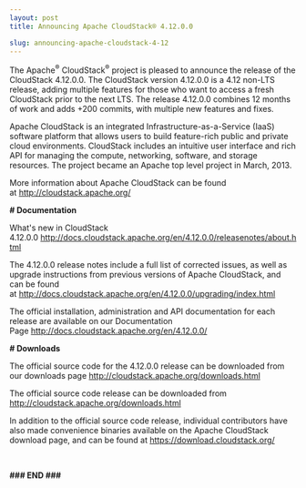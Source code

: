 ```yaml
---
layout: post
title: Announcing Apache CloudStack® 4.12.0.0

slug: announcing-apache-cloudstack-4-12
---
```

<p>The Apache<sup>®</sup> CloudStack<sup>®</sup> project is pleased to announce the release of the CloudStack 4.12.0.0. The CloudStack version 4.12.0.0 is a 4.12 non-LTS release, adding multiple features for those who want to access a fresh CloudStack prior to the next LTS. The release 4.12.0.0 combines 12 months of work and adds +200 commits, with multiple new features and fixes.</p> 
  <p>Apache CloudStack is an integrated Infrastructure-as-a-Service (IaaS) software platform that allows users to build feature-rich public and private cloud environments. CloudStack includes an intuitive user interface and rich API for managing the compute, networking, software, and storage resources. The project became an Apache top level project in March, 2013.</p> 
  <p>More information about Apache CloudStack can be found at&nbsp;<a href="http://cloudstack.apache.org/">http://cloudstack.apache.org/</a><br /><strong></strong></p> 
  <p> </p> 
  <p><strong># Documentation</strong></p> 
  <p>What's new in CloudStack 4.12.0.0&nbsp;<a href="http://docs.cloudstack.apache.org/en/4.12.0.0/releasenotes/about.html">http://docs.cloudstack.apache.org/en/4.12.0.0/releasenotes/about.html</a></p> 
  <p>The 4.12.0.0 release notes include a full list of corrected issues, as well as upgrade instructions from previous versions of Apache CloudStack, and can be found at&nbsp;<a href="http://docs.cloudstack.apache.org/en/4.12.0.0/upgrading/index.html">http://docs.cloudstack.apache.org/en/4.12.0.0/upgrading/index.html</a></p> 
  <p>The official installation, administration and API documentation for each release are available on our Documentation Page&nbsp;<a href="http://docs.cloudstack.apache.org/en/4.12.0.0/">http://docs.cloudstack.apache.org/en/4.12.0.0/</a></p> 
  <p><strong># Downloads</strong></p> 
  <p>The official source code for the 4.12.0.0 release can be downloaded from our downloads page <a href="http://cloudstack.apache.org/downloads.html">http://cloudstack.apache.org/downloads.html</a></p> 
  <p>The official source code release can be downloaded from <a href="http://cloudstack.apache.org/downloads.html">http://cloudstack.apache.org/downloads.html</a></p> 
  <p>In addition to the official source code release, individual contributors have also made convenience binaries available on the Apache CloudStack download page, and can be found at&nbsp;<a href="https://download.cloudstack.org/">https://download.cloudstack.org/</a></p> 
  <p><br /></p> 
  <p><strong>### END ### </strong></p>
